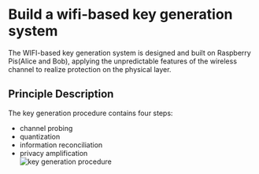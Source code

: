 # Build a wifi-based key generation system  
The WIFI-based key generation system is designed and built on Raspberry Pis(Alice and Bob), applying the unpredictable features of the wireless channel to realize protection on the
physical layer. 
## Principle Description
The key generation procedure contains four steps:  
* channel probing  
* quantization  
* information reconciliation  
* privacy amplification  
![key generation procedure](https://github.com/18563407351/Liverpool-FYP/blob/main/images/1603971639(1).png)
